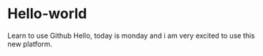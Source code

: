 # Hello-world
Learn to use Github
Hello, today is monday and i am very excited to use this new platform.
